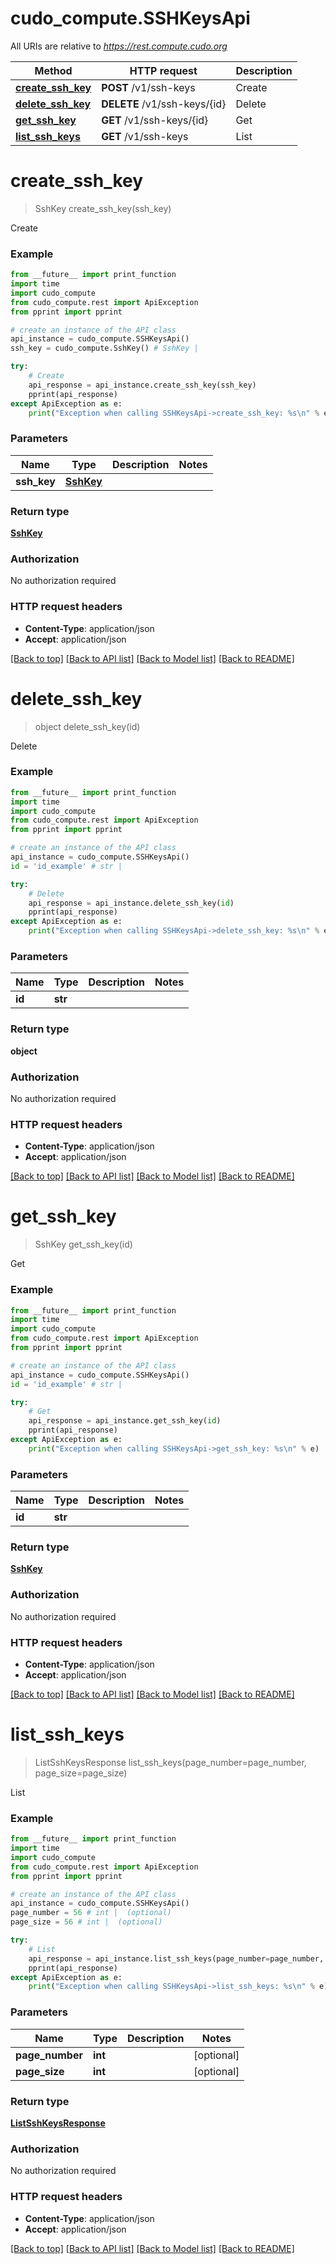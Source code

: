 # cudo_compute.SSHKeysApi

All URIs are relative to *https://rest.compute.cudo.org*

Method | HTTP request | Description
------------- | ------------- | -------------
[**create_ssh_key**](SSHKeysApi.md#create_ssh_key) | **POST** /v1/ssh-keys | Create
[**delete_ssh_key**](SSHKeysApi.md#delete_ssh_key) | **DELETE** /v1/ssh-keys/{id} | Delete
[**get_ssh_key**](SSHKeysApi.md#get_ssh_key) | **GET** /v1/ssh-keys/{id} | Get
[**list_ssh_keys**](SSHKeysApi.md#list_ssh_keys) | **GET** /v1/ssh-keys | List


# **create_ssh_key**
> SshKey create_ssh_key(ssh_key)

Create

### Example
```python
from __future__ import print_function
import time
import cudo_compute
from cudo_compute.rest import ApiException
from pprint import pprint

# create an instance of the API class
api_instance = cudo_compute.SSHKeysApi()
ssh_key = cudo_compute.SshKey() # SshKey | 

try:
    # Create
    api_response = api_instance.create_ssh_key(ssh_key)
    pprint(api_response)
except ApiException as e:
    print("Exception when calling SSHKeysApi->create_ssh_key: %s\n" % e)
```

### Parameters

Name | Type | Description  | Notes
------------- | ------------- | ------------- | -------------
 **ssh_key** | [**SshKey**](SshKey.md)|  | 

### Return type

[**SshKey**](SshKey.md)

### Authorization

No authorization required

### HTTP request headers

 - **Content-Type**: application/json
 - **Accept**: application/json

[[Back to top]](#) [[Back to API list]](../README.md#documentation-for-api-endpoints) [[Back to Model list]](../README.md#documentation-for-models) [[Back to README]](../README.md)

# **delete_ssh_key**
> object delete_ssh_key(id)

Delete

### Example
```python
from __future__ import print_function
import time
import cudo_compute
from cudo_compute.rest import ApiException
from pprint import pprint

# create an instance of the API class
api_instance = cudo_compute.SSHKeysApi()
id = 'id_example' # str | 

try:
    # Delete
    api_response = api_instance.delete_ssh_key(id)
    pprint(api_response)
except ApiException as e:
    print("Exception when calling SSHKeysApi->delete_ssh_key: %s\n" % e)
```

### Parameters

Name | Type | Description  | Notes
------------- | ------------- | ------------- | -------------
 **id** | **str**|  | 

### Return type

**object**

### Authorization

No authorization required

### HTTP request headers

 - **Content-Type**: application/json
 - **Accept**: application/json

[[Back to top]](#) [[Back to API list]](../README.md#documentation-for-api-endpoints) [[Back to Model list]](../README.md#documentation-for-models) [[Back to README]](../README.md)

# **get_ssh_key**
> SshKey get_ssh_key(id)

Get

### Example
```python
from __future__ import print_function
import time
import cudo_compute
from cudo_compute.rest import ApiException
from pprint import pprint

# create an instance of the API class
api_instance = cudo_compute.SSHKeysApi()
id = 'id_example' # str | 

try:
    # Get
    api_response = api_instance.get_ssh_key(id)
    pprint(api_response)
except ApiException as e:
    print("Exception when calling SSHKeysApi->get_ssh_key: %s\n" % e)
```

### Parameters

Name | Type | Description  | Notes
------------- | ------------- | ------------- | -------------
 **id** | **str**|  | 

### Return type

[**SshKey**](SshKey.md)

### Authorization

No authorization required

### HTTP request headers

 - **Content-Type**: application/json
 - **Accept**: application/json

[[Back to top]](#) [[Back to API list]](../README.md#documentation-for-api-endpoints) [[Back to Model list]](../README.md#documentation-for-models) [[Back to README]](../README.md)

# **list_ssh_keys**
> ListSshKeysResponse list_ssh_keys(page_number=page_number, page_size=page_size)

List

### Example
```python
from __future__ import print_function
import time
import cudo_compute
from cudo_compute.rest import ApiException
from pprint import pprint

# create an instance of the API class
api_instance = cudo_compute.SSHKeysApi()
page_number = 56 # int |  (optional)
page_size = 56 # int |  (optional)

try:
    # List
    api_response = api_instance.list_ssh_keys(page_number=page_number, page_size=page_size)
    pprint(api_response)
except ApiException as e:
    print("Exception when calling SSHKeysApi->list_ssh_keys: %s\n" % e)
```

### Parameters

Name | Type | Description  | Notes
------------- | ------------- | ------------- | -------------
 **page_number** | **int**|  | [optional] 
 **page_size** | **int**|  | [optional] 

### Return type

[**ListSshKeysResponse**](ListSshKeysResponse.md)

### Authorization

No authorization required

### HTTP request headers

 - **Content-Type**: application/json
 - **Accept**: application/json

[[Back to top]](#) [[Back to API list]](../README.md#documentation-for-api-endpoints) [[Back to Model list]](../README.md#documentation-for-models) [[Back to README]](../README.md)

